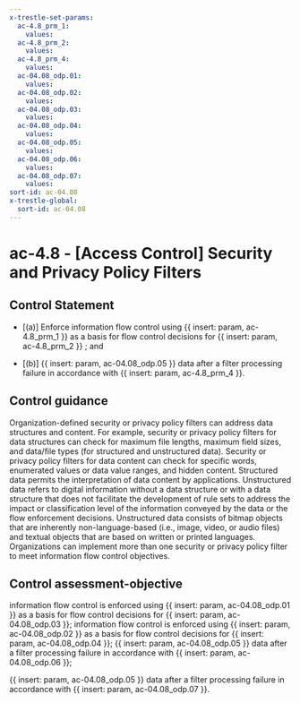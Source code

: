 ```yaml
---
x-trestle-set-params:
  ac-4.8_prm_1:
    values:
  ac-4.8_prm_2:
    values:
  ac-4.8_prm_4:
    values:
  ac-04.08_odp.01:
    values:
  ac-04.08_odp.02:
    values:
  ac-04.08_odp.03:
    values:
  ac-04.08_odp.04:
    values:
  ac-04.08_odp.05:
    values:
  ac-04.08_odp.06:
    values:
  ac-04.08_odp.07:
    values:
sort-id: ac-04.08
x-trestle-global:
  sort-id: ac-04.08
---
```


# ac-4.8 - \[Access Control\] Security and Privacy Policy Filters

## Control Statement

- \[(a)\] Enforce information flow control using {{ insert: param, ac-4.8_prm_1 }} as a basis for flow control decisions for {{ insert: param, ac-4.8_prm_2 }} ; and

- \[(b)\] {{ insert: param, ac-04.08_odp.05 }} data after a filter processing failure in accordance with {{ insert: param, ac-4.8_prm_4 }}.

## Control guidance

Organization-defined security or privacy policy filters can address data structures and content. For example, security or privacy policy filters for data structures can check for maximum file lengths, maximum field sizes, and data/file types (for structured and unstructured data). Security or privacy policy filters for data content can check for specific words, enumerated values or data value ranges, and hidden content. Structured data permits the interpretation of data content by applications. Unstructured data refers to digital information without a data structure or with a data structure that does not facilitate the development of rule sets to address the impact or classification level of the information conveyed by the data or the flow enforcement decisions. Unstructured data consists of bitmap objects that are inherently non-language-based (i.e., image, video, or audio files) and textual objects that are based on written or printed languages. Organizations can implement more than one security or privacy policy filter to meet information flow control objectives.

## Control assessment-objective

information flow control is enforced using {{ insert: param, ac-04.08_odp.01 }} as a basis for flow control decisions for {{ insert: param, ac-04.08_odp.03 }};
information flow control is enforced using {{ insert: param, ac-04.08_odp.02 }} as a basis for flow control decisions for {{ insert: param, ac-04.08_odp.04 }};
{{ insert: param, ac-04.08_odp.05 }} data after a filter processing failure in accordance with {{ insert: param, ac-04.08_odp.06 }};

{{ insert: param, ac-04.08_odp.05 }} data after a filter processing failure in accordance with {{ insert: param, ac-04.08_odp.07 }}.

